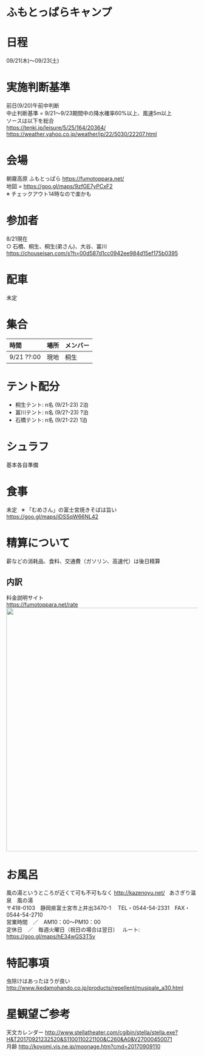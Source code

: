 # ふもとっぱらキャンプ

# 日程
09/21(木)〜09/23(土) 

# 実施判断基準
前日(9/20)午前中判断   
中止判断基準 = 9/21〜9/23期間中の降水確率60%以上、風速5m以上  
ソースは以下を総合   
https://tenki.jp/leisure/5/25/164/20364/   
https://weather.yahoo.co.jp/weather/jp/22/5030/22207.html  

# 会場
朝霧高原 ふもとっぱら https://fumotoppara.net/  
地図 = https://goo.gl/maps/9zfGE7yPCxF2  
※ チェックアウト14時なので楽かも  

# 参加者
8/21現在  
○ 石橋、桐生、桐生(弟さん)、大谷、冨川  
https://chouseisan.com/s?h=00d587d1cc0942ee984d15ef175b0395  

# 配車
未定  


# 集合
|時間|場所|メンバー|
|:--|:--|:--|
|9/21 ??:00|現地|桐生| 

# テント配分
* 桐生テント: n名 (9/21-23) 2泊  
* 冨川テント: n名 (9/2?-23) ?泊   
* 石橋テント: n名 (9/21-22) 1泊  

# シュラフ
基本各自準備  

# 食事
未定  
※ 「むめさん」の富士宮焼きそばは旨い https://goo.gl/maps/iDSSqW66NL42  

# 精算について
薪などの消耗品、食料、交通費（ガソリン、高速代）は後日精算  

## 内訳
料金説明サイト  
https://fumotoppara.net/rate   
<img src="https://github.com/isaotomikawa/Camp170921/blob/master/fee.png?raw=true" width="640px">  

# お風呂
風の湯というところが近くて可も不可もなく http://kazenoyu.net/   
あさぎり温泉　風の湯  
〒418-0103　静岡県富士宮市上井出3470-1　 TEL・0544-54-2331　FAX・0544-54-2710  
営業時間　／　AM10：00～PM10：00  
定休日　／　毎週火曜日（祝日の場合は翌日）   
ルート: https://goo.gl/maps/hE34wGS3T5v  

# 特記事項
虫除けはあったほうが良い  
http://www.ikedamohando.co.jp/products/repellent/musipale_a30.html  

# 星観望ご参考
天文カレンダー http://www.stellatheater.com/cgibin/stella/stella.exe?H&T20170921232520&S1100110221100&C260&A0&V27000450071  
月齢 http://koyomi.vis.ne.jp/moonage.htm?cmd=20170909110  
